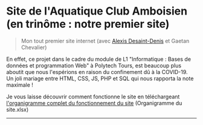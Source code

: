 # Site de l'Aquatique Club Amboisien (en trinôme : notre premier site)
> Mon tout premier site internet (avec <a target='_blank' href='https://github.com/AlexisDD'>Alexis Desaint-Denis</a> et Gaetan Chevalier)

En effet, ce projet dans le cadre du module de L1 "Informatique : Bases de données et programmation Web" à Polytech Tours, 
est beaucoup plus aboutit que nous l'espérions en raison du confinement dû à la COVID-19.<br>
Un joli mariage entre HTML, CSS, JS, PHP et SQL qui nous rapporta la note maximale ! <br>

Je vous laisse découvrir comment fonctionne le site en téléchargeant <a target='_blank' href='https://github.com/AlexisChatelain/aca/raw/main/Organigramme%20du%20site.xlsx'>l'organigramme complet du fonctionnement du site</a> (Organigramme du site.xlsx)

---
